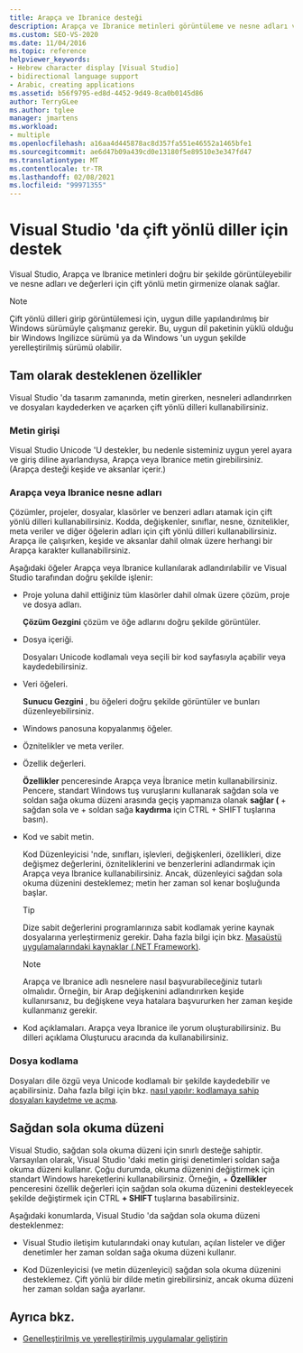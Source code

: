 ```yaml
---
title: Arapça ve Ibranice desteği
description: Arapça ve Ibranice metinleri görüntüleme ve nesne adları ve değerleri için çift yönlü metin girme hakkında bilgi edinin.
ms.custom: SEO-VS-2020
ms.date: 11/04/2016
ms.topic: reference
helpviewer_keywords:
- Hebrew character display [Visual Studio]
- bidirectional language support
- Arabic, creating applications
ms.assetid: b56f9795-ed8d-4452-9d49-8ca0b0145d86
author: TerryGLee
ms.author: tglee
manager: jmartens
ms.workload:
- multiple
ms.openlocfilehash: a16aa4d445878ac8d357fa551e46552a1465bfe1
ms.sourcegitcommit: ae6d47b09a439cd0e13180f5e89510e3e347fd47
ms.translationtype: MT
ms.contentlocale: tr-TR
ms.lasthandoff: 02/08/2021
ms.locfileid: "99971355"
---
```

# <a name="support-for-bidirectional-languages-in-visual-studio"></a>Visual Studio 'da çift yönlü diller için destek

Visual Studio, Arapça ve Ibranice metinleri doğru bir şekilde görüntüleyebilir ve nesne adları ve değerleri için çift yönlü metin girmenize olanak sağlar.

> [!NOTE]
> Çift yönlü dilleri girip görüntülemesi için, uygun dille yapılandırılmış bir Windows sürümüyle çalışmanız gerekir. Bu, uygun dil paketinin yüklü olduğu bir Windows Ingilizce sürümü ya da Windows 'un uygun şekilde yerelleştirilmiş sürümü olabilir.

## <a name="fully-supported-features"></a>Tam olarak desteklenen özellikler

Visual Studio 'da tasarım zamanında, metin girerken, nesneleri adlandırırken ve dosyaları kaydederken ve açarken çift yönlü dilleri kullanabilirsiniz.

### <a name="text-entry"></a>Metin girişi

Visual Studio Unicode 'U destekler, bu nedenle sisteminiz uygun yerel ayara ve giriş diline ayarlandıysa, Arapça veya Ibranice metin girebilirsiniz. (Arapça desteği keşide ve aksanlar içerir.)

### <a name="arabic-or-hebrew-object-names"></a>Arapça veya Ibranice nesne adları

Çözümler, projeler, dosyalar, klasörler ve benzeri adları atamak için çift yönlü dilleri kullanabilirsiniz. Kodda, değişkenler, sınıflar, nesne, öznitelikler, meta veriler ve diğer öğelerin adları için çift yönlü dilleri kullanabilirsiniz. Arapça ile çalışırken, keşide ve aksanlar dahil olmak üzere herhangi bir Arapça karakter kullanabilirsiniz.

Aşağıdaki öğeler Arapça veya Ibranice kullanılarak adlandırılabilir ve Visual Studio tarafından doğru şekilde işlenir:

- Proje yoluna dahil ettiğiniz tüm klasörler dahil olmak üzere çözüm, proje ve dosya adları.

   **Çözüm Gezgini** çözüm ve öğe adlarını doğru şekilde görüntüler.

- Dosya içeriği.

   Dosyaları Unicode kodlamalı veya seçili bir kod sayfasıyla açabilir veya kaydedebilirsiniz.

- Veri öğeleri.

   **Sunucu Gezgini** , bu öğeleri doğru şekilde görüntüler ve bunları düzenleyebilirsiniz.

- Windows panosuna kopyalanmış öğeler.

- Öznitelikler ve meta veriler.

- Özellik değerleri.

   **Özellikler** penceresinde Arapça veya İbranice metin kullanabilirsiniz. Pencere, standart Windows tuş vuruşlarını kullanarak sağdan sola ve soldan sağa okuma düzeni arasında geçiş yapmanıza olanak **sağlar (** +  sağdan sola ve  + soldan sağa **kaydırma** için CTRL + SHIFT tuşlarına basın).

- Kod ve sabit metin.

   Kod Düzenleyicisi 'nde, sınıfları, işlevleri, değişkenleri, özellikleri, dize değişmez değerlerini, özniteliklerini ve benzerlerini adlandırmak için Arapça veya Ibranice kullanabilirsiniz. Ancak, düzenleyici sağdan sola okuma düzenini desteklemez; metin her zaman sol kenar boşluğunda başlar.

   > [!TIP]
   > Dize sabit değerlerini programlarınıza sabit kodlamak yerine kaynak dosyalarına yerleştirmeniz gerekir. Daha fazla bilgi için bkz. [Masaüstü uygulamalarındaki kaynaklar (.NET Framework)](/dotnet/framework/resources/index).

   > [!NOTE]
   > Arapça ve Ibranice adlı nesnelere nasıl başvurabileceğiniz tutarlı olmalıdır. Örneğin, bir Arap değişkenini adlandırırken keşide kullanırsanız, bu değişkene veya hatalara başvururken her zaman keşide kullanmanız gerekir.

- Kod açıklamaları. Arapça veya Ibranice ile yorum oluşturabilirsiniz. Bu dilleri açıklama Oluşturucu aracında da kullanabilirsiniz.

### <a name="file-encoding"></a>Dosya kodlama

Dosyaları dile özgü veya Unicode kodlamalı bir şekilde kaydedebilir ve açabilirsiniz. Daha fazla bilgi için bkz. [nasıl yapılır: kodlamaya sahip dosyaları kaydetme ve açma](../ide/how-to-save-and-open-files-with-encoding.md).

## <a name="right-to-left-reading-order"></a>Sağdan sola okuma düzeni

Visual Studio, sağdan sola okuma düzeni için sınırlı desteğe sahiptir. Varsayılan olarak, Visual Studio 'daki metin girişi denetimleri soldan sağa okuma düzeni kullanır. Çoğu durumda, okuma düzenini değiştirmek için standart Windows hareketlerini kullanabilirsiniz. Örneğin,  + **Özellikler** penceresini özellik değerleri için sağdan sola okuma düzenini destekleyecek şekilde değiştirmek için CTRL **+ SHIFT** tuşlarına basabilirsiniz.

Aşağıdaki konumlarda, Visual Studio 'da sağdan sola okuma düzeni desteklenmez:

- Visual Studio iletişim kutularındaki onay kutuları, açılan listeler ve diğer denetimler her zaman soldan sağa okuma düzeni kullanır.

- Kod Düzenleyicisi (ve metin düzenleyici) sağdan sola okuma düzenini desteklemez. Çift yönlü bir dilde metin girebilirsiniz, ancak okuma düzeni her zaman soldan sağa ayarlanır.

## <a name="see-also"></a>Ayrıca bkz.

- [Genelleştirilmiş ve yerelleştirilmiş uygulamalar geliştirin](globalizing-and-localizing-applications.md)
